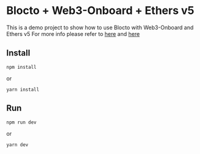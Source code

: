# Blocto + Web3-Onboard + Ethers v5

This is a demo project to show how to use Blocto with Web3-Onboard and Ethers v5
For more info please refer to [here](https://docs.blocto.app/blocto-sdk/javascript-sdk/evm-sdk/integrate-with-web3-onboard) and [here](https://docs.blocto.app/blocto-sdk/javascript-sdk/evm-sdk/integrate-with-web3.js)

## Install
```
npm install
```
or
```
yarn install
```

## Run

```
npm run dev
```
or
```
yarn dev
```